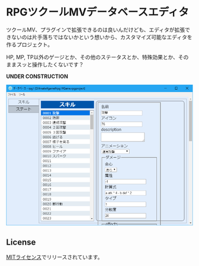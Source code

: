 # RPGツクールMVデータベースエディタ

ツクールMV、プラグインで拡張できるのは良いんだけども、エディタが拡張できないのは片手落ちではないかという想いから、カスタマイズ可能なエディタを作るプロジェクト。

HP, MP, TP以外のゲージとか、その他のステータスとか、特殊効果とか、そのままスッと操作したくないです？

**UNDER CONSTRUCTION**

![スクリーンショット](screenshot.png)

## License

[MITライセンス](https://narazaka.net/license/MIT?2017)でリリースされています。
